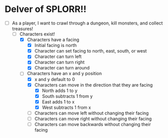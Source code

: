 # Delver of SPLORR!!

- [ ] As a player, I want to crawl through a dungeon, kill monsters, and collect treasures!
  - [ ] Characters exist!
    - [x] Characters have a facing
      - [x] Initial facing is north
      - [x] Character can set facing to north, east, south, or west
      - [x] Character can turn left
      - [x] Character can turn right
      - [x] Character can turn around
    - [ ] Characters have an x and y position
      - [x] x and y default to 0 
      - [x] Characters can move in the direction that they are facing
          - [x] North adds 1 to y
          - [x] South subtracts 1 from y
          - [x] East adds 1 to x
          - [x] West subtracts 1 from x
      - [ ] Characters can move left without changing their facing
      - [ ] Characters can move right without changing their facing
      - [ ] Characters can move backwards without changing their facing